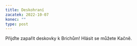 ```yaml
---
title: Deskohraní
zacatek: 2022-10-07
konec: ""
type: post
---
```

P﻿řijďte zapařit deskovky k Brichům! Hlásit se můžete  Kačně.